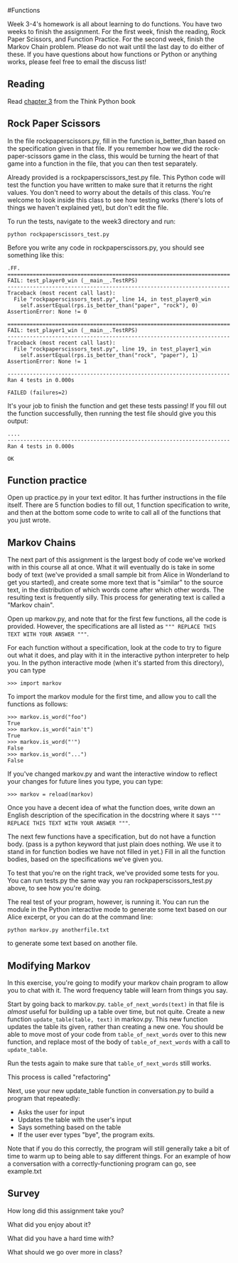 #Functions

Week 3-4's homework is all about learning to do functions.  You have two weeks to
finish the assignment. For the first week, finish the reading, Rock Paper
Scissors, and Function Practice.  For the second week, finish the Markov Chain
problem.  Please do not wait until the last day to do either of these.  If you
have questions about how functions or Python or anything works, please feel free
to email the discuss list!

## Reading

Read [chapter 3](http://www.greenteapress.com/thinkpython/html/thinkpython004.html) from the
Think Python book

## Rock Paper Scissors

In the file rockpaperscissors.py, fill in the function is_better_than based on
the specification given in that file. If you remember how we did the
rock-paper-scissors game in the class, this would be turning the heart of that
game into a function in the file, that you can then test separately.

Already provided is a rockpaperscissors_test.py file. This Python code will
test the function you have written to make sure that it returns the right
values. You don't need to worry about the details of this class. You're welcome
to look inside this class to see how testing works (there's lots of things we
haven't explained yet), but don't edit the file.

To run the tests, navigate to the week3 directory and run:

    python rockpaperscissors_test.py

Before you write any code in rockpaperscissors.py, you should see something like this:


    .FF.
    ======================================================================
    FAIL: test_player0_win (__main__.TestRPS)
    ----------------------------------------------------------------------
    Traceback (most recent call last):
      File "rockpaperscissors_test.py", line 14, in test_player0_win
        self.assertEqual(rps.is_better_than("paper", "rock"), 0)
    AssertionError: None != 0

    ======================================================================
    FAIL: test_player1_win (__main__.TestRPS)
    ----------------------------------------------------------------------
    Traceback (most recent call last):
      File "rockpaperscissors_test.py", line 19, in test_player1_win
        self.assertEqual(rps.is_better_than("rock", "paper"), 1)
    AssertionError: None != 1

    ----------------------------------------------------------------------
    Ran 4 tests in 0.000s

    FAILED (failures=2)

It's your job to finish the function and get these tests passing!  If you fill
out the function successfully, then running the test file should give you this
output:

    ....
    ----------------------------------------------------------------------
    Ran 4 tests in 0.000s

    OK

## Function practice

Open up practice.py in your text editor.  It has further instructions in the
file itself.  There are 5 function bodies to fill out, 1 function specification
to write, and then at the bottom some code to write to call all of the functions
that you just wrote.

## Markov Chains

The next part of this assignment is the largest body of code we've
worked with in this course all at once.  What it will eventually do is
take in some body of text (we've provided a small sample bit from
Alice in Wonderland to get you started), and create some more text
that is "similar" to the source text, in the distribution of which
words come after which other words.  The resulting text is frequently
silly.  This process for generating text is called a "Markov chain".

Open up markov.py, and note that for the first few functions, all the
code is provided.  However, the specifications are all listed as
`""" REPLACE THIS TEXT WITH YOUR ANSWER """`.

For each function without a specification, look at the code to try to figure out
what it does, and play with it in the interactive python interpreter to help
you. In the python interactive mode (when it's started from this directory), you
can type

    >>> import markov

To import the markov module for the first time, and allow you to call
the functions as follows:

    >>> markov.is_word("foo")
    True
    >>> markov.is_word("ain't")
    True
    >>> markov.is_word("'")
    False
    >>> markov.is_word("...")
    False

If you've changed markov.py and want the interactive window to reflect
your changes for future lines you type, you can type:

    >>> markov = reload(markov)

Once you have a decent idea of what the function does, write down an
English description of the specification in the docstring where it
says `""" REPLACE THIS TEXT WITH YOUR ANSWER """`.

The next few functions have a specification, but do not have a
function body.  (pass is a python keyword that just plain does
nothing.  We use it to stand in for function bodies we have not filled
in yet.)  Fill in all the function bodies, based on the specifications
we've given you.

To test that you're on the right track, we've provided some tests for
you.  You can run tests.py the same way you ran
rockpaperscissors_test.py above, to see how you're doing.

The real test of your program, however, is running it.  You can run the module
in the Python interactive mode to generate some text based on our Alice excerpt,
or you can do at the command line:

    python markov.py anotherfile.txt

to generate some text based on another file.

## Modifying Markov

In this exercise, you're going to modify your markov chain program to
allow you to chat with it.  The word frequency table will learn from
things you say.

Start by going back to markov.py.  `table_of_next_words(text)` in that
file is *almost* useful for building up a table over time, but not
quite.  Create a new function `update_table(table, text)` in markov.py.
This new function updates the table its given, rather than creating a
new one.  You should be able to move most of your code from
`table_of_next_words` over to this new function, and replace most of the
body of `table_of_next_words` with a call to `update_table`.

Run the tests again to make sure that `table_of_next_words` still works.

This process is called "refactoring"

Next, use your new update_table function in conversation.py to build a
program that repeatedly:

- Asks the user for input
- Updates the table with the user's input
- Says something based on the table
- If the user ever types "bye", the program exits.

Note that if you do this correctly, the program will still generally
take a bit of time to warm up to being able to say different things.
For an example of how a conversation with a correctly-functioning
program can go, see example.txt

## Survey

How long did this assignment take you?

What did you enjoy about it?

What did you have a hard time with?

What should we go over more in class?
